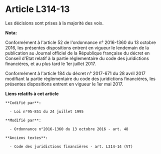 # Article L314-13

Les décisions sont prises à la majorité des voix.

**Nota:**

Conformément à l'article 52 de l'ordonnance n° 2016-1360 du 13 octobre 2016, les présentes dispositions entrent en vigueur le
lendemain de la publication au Journal officiel de la République française du décret en Conseil d'Etat relatif à la partie
réglementaire du code des juridictions financières, et au plus tard le 1er juillet 2017.

Conformément à l'article 184 du décret n° 2017-671 du 28 avril 2017 modifiant la partie réglementaire du code des
juridictions financières, les présentes dispositions entrent en vigueur le 1er mai 2017.

**Liens relatifs à cet article**

	**Codifié par**:

	  - Loi n°95-851 du 24 juillet 1995

	**Modifié par**:

	  - Ordonnance n°2016-1360 du 13 octobre 2016 - art. 48

	**Anciens textes**:

	  - Code des juridictions financières - art. L314-14 (VT)
